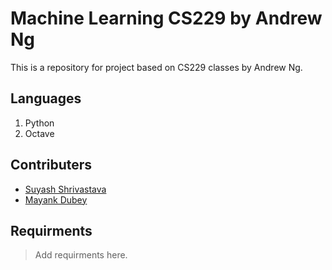 # Machine Learning CS229 by Andrew Ng

This is a repository for project based on CS229 classes by Andrew Ng.

## Languages

1. Python
1. Octave

## Contributers

* [ Suyash Shrivastava ](https://github.com/suyashiam)
* [ Mayank Dubey ](https://github.com/binary-sort)

## Requirments

> Add requirments here.